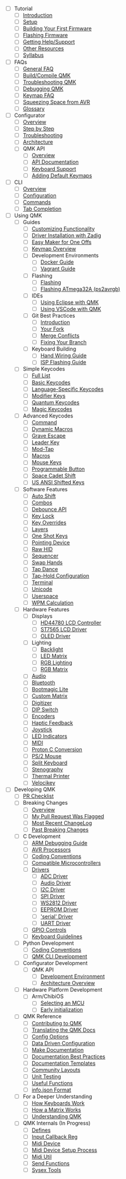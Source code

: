 - [ ] Tutorial
  - [ ] [Introduction](newbs.md)
  - [ ] [Setup](newbs_getting_started.md)
  - [ ] [Building Your First Firmware](newbs_building_firmware.md)
  - [ ] [Flashing Firmware](newbs_flashing.md)
  - [ ] [Getting Help/Support](support.md)
  - [ ] [Other Resources](newbs_learn_more_resources.md)
  - [ ] [Syllabus](syllabus.md)

- [ ] FAQs
  - [ ] [General FAQ](faq_general.md)
  - [ ] [Build/Compile QMK](faq_build.md)
  - [ ] [Troubleshooting QMK](faq_misc.md)
  - [ ] [Debugging QMK](faq_debug.md)
  - [ ] [Keymap FAQ](faq_keymap.md)
  - [ ] [Squeezing Space from AVR](squeezing_avr.md)
  - [ ] [Glossary](reference_glossary.md)

- [ ] Configurator
  - [ ] [Overview](newbs_building_firmware_configurator.md)
  - [ ] [Step by Step](configurator_step_by_step.md)
  - [ ] [Troubleshooting](configurator_troubleshooting.md)
  - [ ] [Architecture](configurator_architecture.md)
  - [ ] QMK API
    - [ ] [Overview](api_overview.md)
    - [ ] [API Documentation](api_docs.md)
    - [ ] [Keyboard Support](reference_configurator_support.md)
    - [ ] [Adding Default Keymaps](configurator_default_keymaps.md)

- [ ] CLI
    - [ ] [Overview](cli.md)
    - [ ] [Configuration](cli_configuration.md)
    - [ ] [Commands](cli_commands.md)
    - [ ] [Tab Completion](cli_tab_complete.md)

- [ ] Using QMK
  - [ ] Guides
    - [ ] [Customizing Functionality](custom_quantum_functions.md)
    - [ ] [Driver Installation with Zadig](driver_installation_zadig.md)
    - [ ] [Easy Maker for One Offs](easy_maker.md)
    - [ ] [Keymap Overview](keymap.md)
    - [ ] Development Environments
      - [ ] [Docker Guide](getting_started_docker.md)
      - [ ] [Vagrant Guide](getting_started_vagrant.md)
    - [ ] Flashing
      - [ ] [Flashing](flashing.md)
      - [ ] [Flashing ATmega32A (ps2avrgb)](flashing_bootloadhid.md)
    - [ ] IDEs
      - [ ] [Using Eclipse with QMK](other_eclipse.md)
      - [ ] [Using VSCode with QMK](other_vscode.md)
    - [ ] Git Best Practices
      - [ ] [Introduction](newbs_git_best_practices.md)
      - [ ] [Your Fork](newbs_git_using_your_master_branch.md)
      - [ ] [Merge Conflicts](newbs_git_resolving_merge_conflicts.md)
      - [ ] [Fixing Your Branch](newbs_git_resynchronize_a_branch.md)
    - [ ] Keyboard Building
      - [ ] [Hand Wiring Guide](hand_wire.md)
      - [ ] [ISP Flashing Guide](isp_flashing_guide.md)

  - [ ] Simple Keycodes
    - [ ] [Full List](keycodes.md)
    - [ ] [Basic Keycodes](keycodes_basic.md)
    - [ ] [Language-Specific Keycodes](reference_keymap_extras.md)
    - [ ] [Modifier Keys](feature_advanced_keycodes.md)
    - [ ] [Quantum Keycodes](quantum_keycodes.md)
    - [ ] [Magic Keycodes](keycodes_magic.md)

  - [ ] Advanced Keycodes
    - [ ] [Command](feature_command.md)
    - [ ] [Dynamic Macros](feature_dynamic_macros.md)
    - [ ] [Grave Escape](feature_grave_esc.md)
    - [ ] [Leader Key](feature_leader_key.md)
    - [ ] [Mod-Tap](mod_tap.md)
    - [ ] [Macros](feature_macros.md)
    - [ ] [Mouse Keys](feature_mouse_keys.md)
    - [ ] [Programmable Button](feature_programmable_button.md)
    - [ ] [Space Cadet Shift](feature_space_cadet.md)
    - [ ] [US ANSI Shifted Keys](keycodes_us_ansi_shifted.md)

  - [ ] Software Features
    - [ ] [Auto Shift](feature_auto_shift.md)
    - [ ] [Combos](feature_combo.md)
    - [ ] [Debounce API](feature_debounce_type.md)
    - [ ] [Key Lock](feature_key_lock.md)
    - [ ] [Key Overrides](feature_key_overrides.md)
    - [ ] [Layers](feature_layers.md)
    - [ ] [One Shot Keys](one_shot_keys.md)
    - [ ] [Pointing Device](feature_pointing_device.md)
    - [ ] [Raw HID](feature_rawhid.md)
    - [ ] [Sequencer](feature_sequencer.md)
    - [ ] [Swap Hands](feature_swap_hands.md)
    - [ ] [Tap Dance](feature_tap_dance.md)
    - [ ] [Tap-Hold Configuration](tap_hold.md)
    - [ ] [Terminal](feature_terminal.md)
    - [ ] [Unicode](feature_unicode.md)
    - [ ] [Userspace](feature_userspace.md)
    - [ ] [WPM Calculation](feature_wpm.md)

  - [ ] Hardware Features
    - [ ] Displays
      - [ ] [HD44780 LCD Controller](feature_hd44780.md)
      - [ ] [ST7565 LCD Driver](feature_st7565.md)
      - [ ] [OLED Driver](feature_oled_driver.md)
    - [ ] Lighting
      - [ ] [Backlight](feature_backlight.md)
      - [ ] [LED Matrix](feature_led_matrix.md)
      - [ ] [RGB Lighting](feature_rgblight.md)
      - [ ] [RGB Matrix](feature_rgb_matrix.md)
    - [ ] [Audio](feature_audio.md)
    - [ ] [Bluetooth](feature_bluetooth.md)
    - [ ] [Bootmagic Lite](feature_bootmagic.md)
    - [ ] [Custom Matrix](custom_matrix.md)
    - [ ] [Digitizer](feature_digitizer.md)
    - [ ] [DIP Switch](feature_dip_switch.md)
    - [ ] [Encoders](feature_encoders.md)
    - [ ] [Haptic Feedback](feature_haptic_feedback.md)
    - [ ] [Joystick](feature_joystick.md)
    - [ ] [LED Indicators](feature_led_indicators.md)
    - [ ] [MIDI](feature_midi.md)
    - [ ] [Proton C Conversion](proton_c_conversion.md)
    - [ ] [PS/2 Mouse](feature_ps2_mouse.md)
    - [ ] [Split Keyboard](feature_split_keyboard.md)
    - [ ] [Stenography](feature_stenography.md)
    - [ ] [Thermal Printer](feature_thermal_printer.md)
    - [ ] [Velocikey](feature_velocikey.md)

- [ ] Developing QMK
  - [ ] [PR Checklist](pr_checklist.md)
  - [ ] Breaking Changes
    - [ ] [Overview](breaking_changes.md)
    - [ ] [My Pull Request Was Flagged](breaking_changes_instructions.md)
    - [ ] [Most Recent ChangeLog](ChangeLog/20211127.md "QMK v0.15.0 - 2021 Nov 27")
    - [ ] [Past Breaking Changes](breaking_changes_history.md)

  - [ ] C Development
    - [ ] [ARM Debugging Guide](arm_debugging.md)
    - [ ] [AVR Processors](hardware_avr.md)
    - [ ] [Coding Conventions](coding_conventions_c.md)
    - [ ] [Compatible Microcontrollers](compatible_microcontrollers.md)
    - [ ] [Drivers](hardware_drivers.md)
      - [ ] [ADC Driver](adc_driver.md)
      - [ ] [Audio Driver](audio_driver.md)
      - [ ] [I2C Driver](i2c_driver.md)
      - [ ] [SPI Driver](spi_driver.md)
      - [ ] [WS2812 Driver](ws2812_driver.md)
      - [ ] [EEPROM Driver](eeprom_driver.md)
      - [ ] ['serial' Driver](serial_driver.md)
      - [ ] [UART Driver](uart_driver.md)
    - [ ] [GPIO Controls](internals_gpio_control.md)
    - [ ] [Keyboard Guidelines](hardware_keyboard_guidelines.md)

  - [ ] Python Development
    - [ ] [Coding Conventions](coding_conventions_python.md)
    - [ ] [QMK CLI Development](cli_development.md)

  - [ ] Configurator Development
    - [ ] QMK API
      - [ ] [Development Environment](api_development_environment.md)
      - [ ] [Architecture Overview](api_development_overview.md)

  - [ ] Hardware Platform Development
    - [ ] Arm/ChibiOS
      - [ ] [Selecting an MCU](platformdev_selecting_arm_mcu.md)
      - [ ] [Early initialization](platformdev_chibios_earlyinit.md)

  - [ ] QMK Reference
    - [ ] [Contributing to QMK](contributing.md)
    - [ ] [Translating the QMK Docs](translating.md)
    - [ ] [Config Options](config_options.md)
    - [ ] [Data Driven Configuration](data_driven_config.md)
    - [ ] [Make Documentation](getting_started_make_guide.md)
    - [ ] [Documentation Best Practices](documentation_best_practices.md)
    - [ ] [Documentation Templates](documentation_templates.md)
    - [ ] [Community Layouts](feature_layouts.md)
    - [ ] [Unit Testing](unit_testing.md)
    - [ ] [Useful Functions](ref_functions.md)
    - [ ] [info.json Format](reference_info_json.md)

  - [ ] For a Deeper Understanding
    - [ ] [How Keyboards Work](how_keyboards_work.md)
    - [ ] [How a Matrix Works](how_a_matrix_works.md)
    - [ ] [Understanding QMK](understanding_qmk.md)

  - [ ] QMK Internals (In Progress)
    - [ ] [Defines](internals_defines.md)
    - [ ] [Input Callback Reg](internals_input_callback_reg.md)
    - [ ] [Midi Device](internals_midi_device.md)
    - [ ] [Midi Device Setup Process](internals_midi_device_setup_process.md)
    - [ ] [Midi Util](internals_midi_util.md)
    - [ ] [Send Functions](internals_send_functions.md)
    - [ ] [Sysex Tools](internals_sysex_tools.md)
